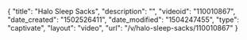 {
    "title": "Halo Sleep Sacks",
    "description": "",
    "videoid": "110010867",
    "date_created": "1502526411",
    "date_modified": "1504247455",
    "type": "captivate",
    "layout": "video",
    "url": "\/v\/halo-sleep-sacks\/110010867"
}